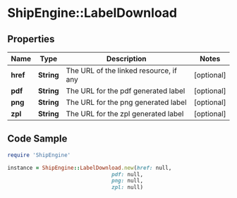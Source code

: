 # ShipEngine::LabelDownload

## Properties

Name | Type | Description | Notes
------------ | ------------- | ------------- | -------------
**href** | **String** | The URL of the linked resource, if any | [optional] 
**pdf** | **String** | The URL for the pdf generated label | [optional] 
**png** | **String** | The URL for the png generated label | [optional] 
**zpl** | **String** | The URL for the zpl generated label | [optional] 

## Code Sample

```ruby
require 'ShipEngine'

instance = ShipEngine::LabelDownload.new(href: null,
                                 pdf: null,
                                 png: null,
                                 zpl: null)
```


